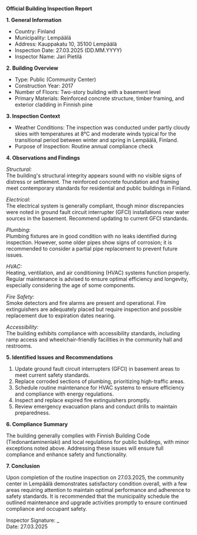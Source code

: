 **Official Building Inspection Report**

**1. General Information**

- Country: Finland
- Municipality: Lempäälä
- Address: Kauppakatu 10, 35100 Lempäälä
- Inspection Date: 27.03.2025 (DD.MM.YYYY)
- Inspector Name: Jari Pietilä

**2. Building Overview**

- Type: Public (Community Center)
- Construction Year: 2017
- Number of Floors: Two-story building with a basement level
- Primary Materials: Reinforced concrete structure, timber framing, and exterior cladding in Finnish pine

**3. Inspection Context**

- Weather Conditions: The inspection was conducted under partly cloudy skies with temperatures at 8°C and moderate winds typical for the transitional period between winter and spring in Lempäälä, Finland.
- Purpose of Inspection: Routine annual compliance check

**4. Observations and Findings**

*Structural:*  
The building's structural integrity appears sound with no visible signs of distress or settlement. The reinforced concrete foundation and framing meet contemporary standards for residential and public buildings in Finland.

*Electrical:*  
The electrical system is generally compliant, though minor discrepancies were noted in ground fault circuit interrupter (GFCI) installations near water sources in the basement. Recommend updating to current GFCI standards.

*Plumbing:*  
Plumbing fixtures are in good condition with no leaks identified during inspection. However, some older pipes show signs of corrosion; it is recommended to consider a partial pipe replacement to prevent future issues.

*HVAC:*  
Heating, ventilation, and air conditioning (HVAC) systems function properly. Regular maintenance is advised to ensure optimal efficiency and longevity, especially considering the age of some components.

*Fire Safety:*  
Smoke detectors and fire alarms are present and operational. Fire extinguishers are adequately placed but require inspection and possible replacement due to expiration dates nearing.

*Accessibility:*  
The building exhibits compliance with accessibility standards, including ramp access and wheelchair-friendly facilities in the community hall and restrooms.

**5. Identified Issues and Recommendations**

1. Update ground fault circuit interrupters (GFCI) in basement areas to meet current safety standards.
2. Replace corroded sections of plumbing, prioritizing high-traffic areas.
3. Schedule routine maintenance for HVAC systems to ensure efficiency and compliance with energy regulations.
4. Inspect and replace expired fire extinguishers promptly.
5. Review emergency evacuation plans and conduct drills to maintain preparedness.

**6. Compliance Summary**

The building generally complies with Finnish Building Code (Tiedonantaminenlaki) and local regulations for public buildings, with minor exceptions noted above. Addressing these issues will ensure full compliance and enhance safety and functionality.

**7. Conclusion**

Upon completion of the routine inspection on 27.03.2025, the community center in Lempäälä demonstrates satisfactory condition overall, with a few areas requiring attention to maintain optimal performance and adherence to safety standards. It is recommended that the municipality schedule the outlined maintenance and upgrade activities promptly to ensure continued compliance and occupant safety.

Inspector Signature: _  
Date: 27.03.2025